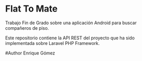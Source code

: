 # Flat To Mate

Trabajo Fin de Grado sobre una aplicación Android para buscar compañeros de piso.

Este repositorio contiene la API REST del proyecto que ha sido implementada sobre Laravel PHP Framework.

#Author
Enrique Gómez
